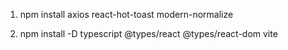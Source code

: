 <!-- встановити залежності -->

1. npm install axios react-hot-toast modern-normalize

<!-- # типи та dev-залежності -->

2. npm install -D typescript @types/react @types/react-dom vite

